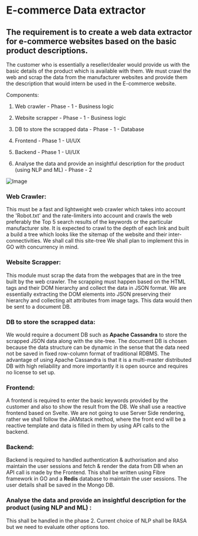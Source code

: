 # E-commerce Data extractor

## The requirement is to create a web data extractor for e-commerce websites based on the basic product descriptions.

The customer who is essentially a reseller/dealer would provide us with the basic details of the product which is available with them. We must crawl the web and scrap the data from the manufacturer websites and provide them the description that would intern be used in the E-commerce website.

Components:

1.  Web crawler - Phase - 1 - Business logic

2.  Website scrapper - Phase - 1 - Business logic

3.  DB to store the scrapped data - Phase - 1 - Database

4.  Frontend - Phase 1 - UI/UX

5.  Backend - Phase 1 - UI/UX

6.  Analyse the data and provide an insightful description for the product (using NLP and ML) - Phase - 2 


![Image](https://ghanithan.com/System-Designs/E-commerse%20data%20extractor.drawio.svg)


### Web Crawler:
This must be a fast and lightweight web crawler which takes into account the 'Robot.txt' and the rate-limiters into account and crawls the web preferably the Top 5 search results of the keywords or the particular manufacturer site.
	It is expected to crawl to the depth of each link and built a build a tree which looks like the sitemap of the website and their inter-connectivities. We shall call this site-tree
	We shall plan to implement this in GO with concurrency in mind.
	

### Website Scrapper:
This module must scrap the data from the webpages that are in the tree built by the web crawler. The scrapping must happen based on the HTML tags and their DOM hierarchy and collect the data in JSON format. We are essentially extracting the DOM elements into JSON preserving their hierarchy and collecting alt attributes from image tags. This data would then be sent to a document DB.

### DB to store the scrapped data:
We would require a document DB such as **Apache Cassandra** to store the scrapped JSON data along with the site-tree.
	The document DB is chosen because the data structure can be dynamic in the sense that the data need not be saved in fixed row-column format of traditional RDBMS. The advantage of using Apache Cassandra is that it is a multi-master distributed DB with high reliability and more importantly it is open source and requires no license to set up.

### Frontend:
A frontend is required to enter the basic keywords provided by the customer and also to show the result from the DB.
	We shall use a reactive frontend based on Svelte. We are not going to use Server Side rendering, rather we shall follow the JAMstack method, where the front end will be a reactive template and data is filled in them by using API calls to the backend.

### Backend:
Backend is required to handled authentication & authorisation and also maintain the user sessions and fetch & render the data from DB when an API call is made by the Frontend. This shall be written using Fibre framework in GO and a **Redis** database to maintain the user sessions. The user details shall be saved in the Mongo DB.

### Analyse the data and provide an insightful description for the product (using NLP and ML) :
This shall be handled in the phase 2. Current choice of NLP shall be RASA but we need to evaluate other options too.
